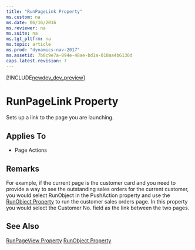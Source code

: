 ```yaml
---
title: "RunPageLink Property"
ms.custom: na
ms.date: 06/16/2016
ms.reviewer: na
ms.suite: na
ms.tgt_pltfrm: na
ms.topic: article
ms.prod: "dynamics-nav-2017"
ms.assetid: 7b8c9e7a-894e-48ae-bd1a-018aa4b6130d
caps.latest.revision: 7
---
```


[!INCLUDE[newdev_dev_preview](../includes/newdev_dev_preview.md)]

# RunPageLink Property
Sets up a link to the page you are launching.  
  
## Applies To  
  
-   Page Actions  
  
## Remarks  
 For example, if the current page is the customer card and you need to provide a way to see the outstanding sales orders for the current customer, you would select RunObject in the PushAction property and use the [RunObject Property](devenv-runobject-property.md) to run the customer sales orders page. In this property you would select the Customer No. field as the link between the two pages.  
<!--
 For an example of how to use RunPageLink to launch a page from an action in the RoleTailored client, see [Walkthrough: Adding Actions to a Customer List Page](Walkthrough--Adding-Actions-to-a-Customer-List-Page.md).  -->
  
## See Also  
 [RunPageView Property](devenv-runpageview-property.md)
 [RunObject Property](devenv-runobject-property.md)